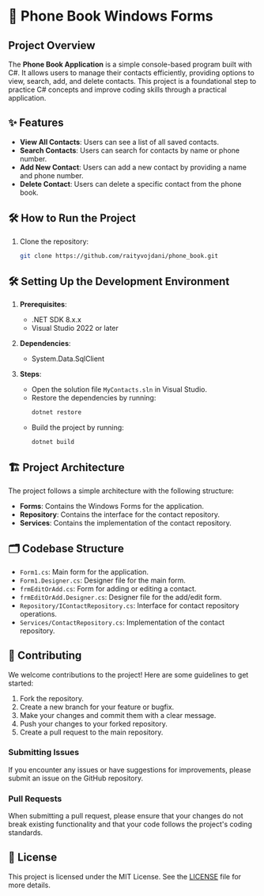 # 📱 Phone Book Windows Forms

## Project Overview
The **Phone Book Application** is a simple console-based program built with C#. It allows users to manage their contacts efficiently, providing options to view, search, add, and delete contacts. This project is a foundational step to practice C# concepts and improve coding skills through a practical application.

## ✨ Features
- **View All Contacts**: Users can see a list of all saved contacts.
- **Search Contacts**: Users can search for contacts by name or phone number.
- **Add New Contact**: Users can add a new contact by providing a name and phone number.
- **Delete Contact**: Users can delete a specific contact from the phone book.

## 🛠️ How to Run the Project
1. Clone the repository:
   ```bash
   git clone https://github.com/raityvojdani/phone_book.git
   ```

## 🛠️ Setting Up the Development Environment
1. **Prerequisites**:
   - .NET SDK 8.x.x
   - Visual Studio 2022 or later

2. **Dependencies**:
   - System.Data.SqlClient

3. **Steps**:
   - Open the solution file `MyContacts.sln` in Visual Studio.
   - Restore the dependencies by running:
     ```bash
     dotnet restore
     ```
   - Build the project by running:
     ```bash
     dotnet build
     ```

## 🏗️ Project Architecture
The project follows a simple architecture with the following structure:
- **Forms**: Contains the Windows Forms for the application.
- **Repository**: Contains the interface for the contact repository.
- **Services**: Contains the implementation of the contact repository.

## 🗂️ Codebase Structure
- `Form1.cs`: Main form for the application.
- `Form1.Designer.cs`: Designer file for the main form.
- `frmEditOrAdd.cs`: Form for adding or editing a contact.
- `frmEditOrAdd.Designer.cs`: Designer file for the add/edit form.
- `Repository/IContactRepository.cs`: Interface for contact repository operations.
- `Services/ContactRepository.cs`: Implementation of the contact repository.

## 🤝 Contributing
We welcome contributions to the project! Here are some guidelines to get started:
1. Fork the repository.
2. Create a new branch for your feature or bugfix.
3. Make your changes and commit them with a clear message.
4. Push your changes to your forked repository.
5. Create a pull request to the main repository.

### Submitting Issues
If you encounter any issues or have suggestions for improvements, please submit an issue on the GitHub repository.

### Pull Requests
When submitting a pull request, please ensure that your changes do not break existing functionality and that your code follows the project's coding standards.

## 📜 License
This project is licensed under the MIT License. See the [LICENSE](LICENSE) file for more details.
